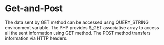 # Get-and-Post
The data sent by GET method can be accessed using QUERY_STRING environment variable. The PHP provides $_GET associative array to access all the sent information using GET method. The POST method transfers information via HTTP headers.
